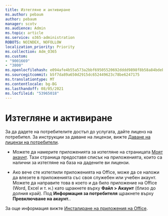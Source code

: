 ```yaml
---
title: Изтегляне и активиране
ms.author: pebaum
author: pebaum
manager: scotv
ms.audience: Admin
ms.topic: article
ms.service: o365-administration
ROBOTS: NOINDEX, NOFOLLOW
localization_priority: Priority
ms.collection: Adm_O365
ms.custom:
- "9001669"
- "3800"
ms.openlocfilehash: e094afe4b55a573a2bbf69505520692dddd9898f8b58a84bdebc61311c19c875
ms.sourcegitcommit: b5f7da89a650d2915dc652449623c78be6247175
ms.translationtype: MT
ms.contentlocale: bg-BG
ms.lasthandoff: 08/05/2021
ms.locfileid: "53965018"
---
```

# <a name="download-and-activate"></a>Изтегляне и активиране

За да дадете на потребителите достъп до услугата, дайте лиценз на потребител. За инструкции за даване на лицензи, вижте [Даване на лицензи на потребители](https://docs.microsoft.com/microsoft-365/admin/manage/assign-licenses-to-users).

- Можете да намерите приложенията за изтегляне на страницата [Моят акаунт](https://portal.office.com/account/#installs). Тази страница предоставя списък на приложенията, които са налични за изтегляне на база на дадените ви лицензи. 

- Ако вече сте изтеглили приложенията на Office, може да се наложи да влезете в приложенията със своя служебен или учебен акаунт. Можете да направите това в което и да било приложение на Office (Word, Excel и т. н.) като щракнете върху **Файл > Акаунт** (близо до долния край). Под **Информация за потребителя** щракнете върху **Превключване на акаунт.**.

За още информация вижте [Инсталиране на приложения на Office](https://docs.microsoft.com/microsoft-365/admin/setup/install-applications).
